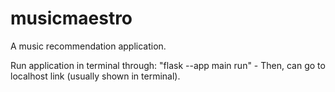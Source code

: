 # musicmaestro
A music recommendation application.

Run application in terminal through: "flask --app main run" - 
Then, can go to localhost link (usually shown in terminal).
